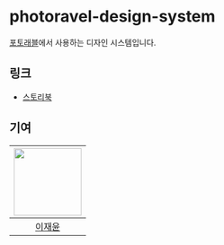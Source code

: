# photoravel-design-system

[포토래블](https://github.com/Trendravel/photoravel-fe)에서 사용하는 디자인 시스템입니다.

## 링크

- [스토리북](https://66853598925bab6edf44d3bd-zsuhjrumpq.chromatic.com/)

## 기여

| <img src="https://avatars.githubusercontent.com/u/131215937?v=4" width="120" height="120"> |
| :----------------------------------------------------------------------------------------: |
|                          [이재윤](https://github.com/devjaeyoon)                           |
